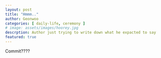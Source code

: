 ```yaml
---
layout: post
title: "Hmmm.."
author: Geonwoo
categories: [ daily-life, ceremony ]
# image: assets/images/hoorey.jpg
descrption: Author just trying to write down what he expacted to say
featured: true
---
```

Commit????